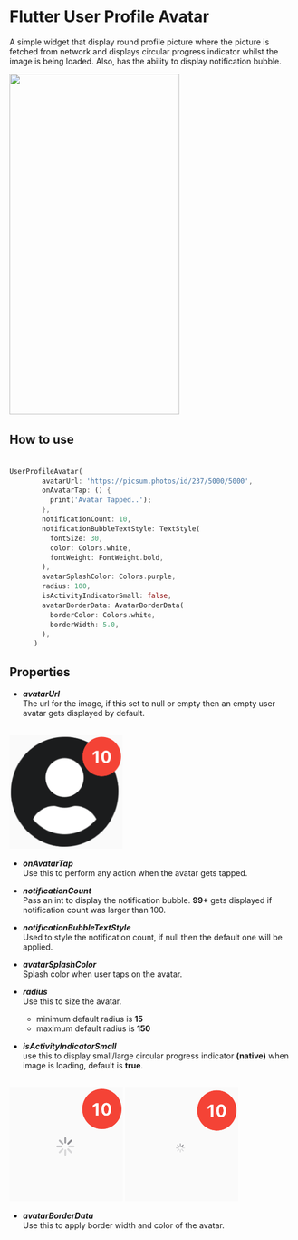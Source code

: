 # Flutter User Profile Avatar
A simple widget that display round profile picture where the picture is fetched from network and displays circular progress indicator whilst the image is being loaded. Also, has the ability to display notification bubble.

<img src="https://github.com/zeshanghayoomi/flutter_user_profile_avatar/blob/master/repo_assets/simulator.gif" width="300" height="600">

<br>

## How to use
```dart

UserProfileAvatar(
        avatarUrl: 'https://picsum.photos/id/237/5000/5000',
        onAvatarTap: () {
          print('Avatar Tapped..');
        },
        notificationCount: 10,
        notificationBubbleTextStyle: TextStyle(
          fontSize: 30,
          color: Colors.white,
          fontWeight: FontWeight.bold,
        ),
        avatarSplashColor: Colors.purple,
        radius: 100,
        isActivityIndicatorSmall: false,
        avatarBorderData: AvatarBorderData(
          borderColor: Colors.white,
          borderWidth: 5.0,
        ),
      )

```

## Properties

* ***avatarUrl***<br>The url for the image, if this set to null or empty then an empty user avatar gets displayed by default.

<br>
<img src="https://github.com/zeshanghayoomi/flutter_user_profile_avatar/blob/master/repo_assets/1.png" width="200" height="200">
<br>

* ***onAvatarTap***<br>Use this to perform any action when the avatar gets tapped.

* ***notificationCount***<br>Pass an int to display the notification bubble. **99+** gets displayed if notification count was larger than 100.

* ***notificationBubbleTextStyle***<br>Used to style the notification count, if null then the default one will be applied.

* ***avatarSplashColor***<br>Splash color when user taps on the avatar.

* ***radius***<br>Use this to size the avatar.
  * minimum default radius is **15**
  * maximum default radius is **150**

* ***isActivityIndicatorSmall***<br>use this to display small/large circular progress indicator **(native)** when image is loading, default is **true**.

<br>
<img src="https://github.com/zeshanghayoomi/flutter_user_profile_avatar/blob/master/repo_assets/2.png" width="200" height="200">
<img src="https://github.com/zeshanghayoomi/flutter_user_profile_avatar/blob/master/repo_assets/3.png" width="200" height="200">
<br>

* ***avatarBorderData***<br>Use this to apply border width and color of the avatar.
